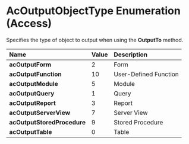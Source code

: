 
# AcOutputObjectType Enumeration (Access)

Specifies the type of object to output when using the  **OutputTo** method.



|**Name**|**Value**|**Description**|
|:-----|:-----|:-----|
| **acOutputForm**|2|Form|
| **acOutputFunction**|10|User-Defined Function|
| **acOutputModule**|5|Module|
| **acOutputQuery**|1|Query|
| **acOutputReport**|3|Report|
| **acOutputServerView**|7|Server View|
| **acOutputStoredProcedure**|9|Stored Procedure|
| **acOutputTable**|0|Table|
